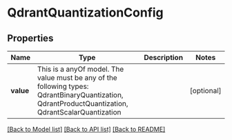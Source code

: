 # QdrantQuantizationConfig



## Properties
Name | Type | Description | Notes
------------ | ------------- | ------------- | -------------
**value** | This is a anyOf model. The value must be any of the following types: QdrantBinaryQuantization, QdrantProductQuantization, QdrantScalarQuantization |  | [optional] 





[[Back to Model list]](../README.md#models) [[Back to API list]](../README.md#api-endpoints) [[Back to README]](../README.md)


